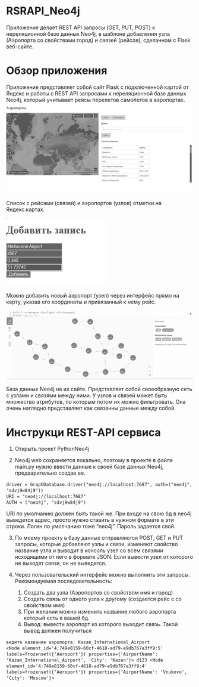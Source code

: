 # RSRAPI_Neo4j
Приложение делает REST API запросы (GET, PUT, POST) к нереляционной базе данных Neo4j, в шаблоне добавления узла (Аэропорта со свойствами город) и связей (рейсов), сделанном с Flask веб-сайте.

# Обзор приложения
Приложение представляет собой сайт Flask с подключенной картой от Яндекс и работы с REST API запросами к нереляционной базе данных Neo4j, который учитывает рейсы перелетов самолетов в аэропортах.
![](photo/Рисунок5.png)

Список с рейсами (связей) и аэропортов (узлов) отметки на Яндекс.картах.

![](photo/Рисунок6.png)

Можно добавить новый аэропорт (узел) через интерфейс прямо на карту, указав его координаты и привязанный к нему рейс.

![](photo/Рисунок3.png)

База данных Neo4j на их сайте. Представляет собой своеобразную сеть с узлами и связями между ними. У узлов и связей может быть множество атрибутов, по которым потом их можно фильтровать. Она очень наглядно представляет как связанны данные между собой.




# Инструкци REST-API сервиса

1. Открыть проект PythonNeo4j

2. Neo4j web сохраняется локально, поэтому в проекте в файле main.py нужно ввести данные к своей базе данных Neo4j, предварительно создав ее.
```
driver = GraphDatabase.driver("neo4j://localhost:7687", auth=("neo4j", "sdvj9w84j9"))
URI = "neo4j://localhost:7687"
AUTH = ("neo4j", "sdvj9w84j9")
```
URI по умолчанию должен быть такой же. При входе на свою бд в neo4j выведется адрес, просто нужно ставить в нужном формате в эти строки.
Логин по умолчанию тоже “neo4j”.
Пароль задается свой.

3. По моему проекту в базу данных отправляются POST, GET и PUT запросы, которые добавляют узлы и связи, изменяют свойство название узла и выводит в консоль узел со всем связями исходящими от него в формате JSON. Если вывести узел от которого не выходят связи, он не выведется.

4. Через пользовательский интерфейс можно выполнить эти запросы.
Рекомендуемая последовательность:
    1) Создать два узла (Аэропортов со свойством имя и город)
    2) Создать связь от одного узла к другому (создается рейс с со свойством имя)
    3) При желании можно изменить название любого аэропорта который есть в вашей бд.
    4) Вывод: вывести аэропорт из которого выходит связь.
Такой вывод должен получиться
```
ведите название аэропорта: Kazan_International_Airport
<Node element_id='4:749e8159-60cf-4618-ad79-e9db767a3ff9:5' labels=frozenset({'Aeroport'}) properties={'AirportName': 'Kazan_International_Airport', 'City': 'Kazan'}> d123 <Node element_id='4:749e8159-60cf-4618-ad79-e9db767a3ff9:4' labels=frozenset({'Aeroport'}) properties={'AirportName': 'Vnukovo', 'City': 'Moscow'}>
```

